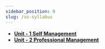 ```yaml
---
sidebar_position: 0
slug: /ss-syllabus
---
```


- [**Unit - 1 Self Management**](./ss-unit1)
- [**Unit - 2 Professional Management**](./ss-unit2)
